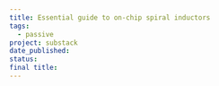 ```yaml
---
title: Essential guide to on-chip spiral inductors
tags:
  - passive
project: substack
date_published: 
status: 
final title:
---
```

